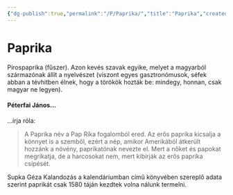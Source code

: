 ```yaml
---
{"dg-publish":true,"permalink":"/P/Paprika/","title":"Paprika","created":"2024-02-07T04:46","updated":"2024-02-08T07:12"}
---
```



# Paprika

Pirospaprika (fűszer). Azon kevés szavak egyike, melyet a magyarból származónak állít a nyelvészet (viszont egyes gasztronómusok, séfek abban a tévhitben élnek, hogy a törökök hozták be: mindegy, honnan, csak magyar ne legyen).  

#### Péterfai János...  

...írja róla:  
> A Paprika név a Pap Ríka fogalomból ered. Az erős paprika kicsalja a könnyet is a szemből, ezért a nép, amikor Amerikából átkerült hozzánk a növény, papríkatónak nevezte el. Mert a nőket és papokat megríkatja, de a harcosokat nem, mert kibírják az erős paprika csípését.  

Supka Géza Kalandozás a kalendáriumban című könyvében szereplő adata szerint paprikát csak 1580 táján kezdtek volna nálunk termelni.   

  

  